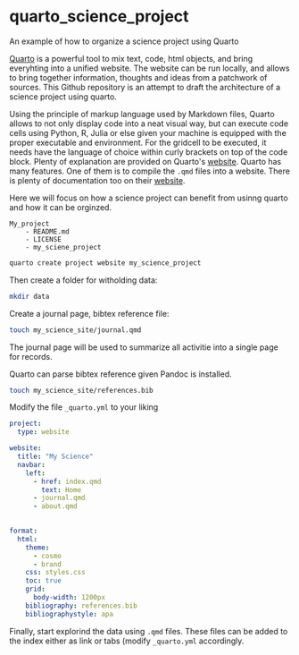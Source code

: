 # quarto_science_project
An example of how to organize a science project using Quarto


[Quarto](https://quarto.org/) is a powerful tool to mix text, code, html objects, and bring everyhting into a unified website. The website can be run locally, and allows to bring together information, thoughts and ideas from a patchwork of sources. This Github repository is an attempt to draft the architecture of a science project using quarto.

Using the principle of markup language used by Markdown files, Quarto allows to not only display code into a neat visual way, but can execute code cells using Python, R, Julia or else given your machine is equipped with the proper executable and environment. For the gridcell to be executed, it needs have the language of choice within curly brackets on top of the code block. Plenty of explanation are provided on Quarto's [website](https://quarto.org/docs/get-started/hello/text-editor.html). Quarto has many features. One of them is to compile the `.qmd` files into a website. There is plenty of documentation too on their [website](https://quarto.org/docs/websites/).

Here we will focus on how a science project can benefit from usinng quarto and how it can be orginzed. 

```
My_project
	- README.md
	- LICENSE
	- my_sciene_project
```



```sh
quarto create project website my_science_project
```

Then create a folder for witholding data:
```sh
mkdir data
```

Create a journal page, bibtex reference file:
```sh
touch my_science_site/journal.qmd

```
The journal page will be used to summarize all activitie into a single page for records.


Quarto can parse bibtex reference given Pandoc is installed.
```sh
touch my_science_site/references.bib
```


Modify the file `_quarto.yml` to your liking
```yml
project:
  type: website

website:
  title: "My Science"
  navbar:
    left:
      - href: index.qmd
        text: Home
      - journal.qmd
      - about.qmd
      

format:
  html:
    theme:
      - cosmo
      - brand
    css: styles.css
    toc: true
    grid:
      body-width: 1200px
    bibliography: references.bib
    bibliographystyle: apa
```

Finally, start explorind the data using `.qmd` files. These files can be added to the index either as link or tabs (modify `_quarto.yml` accordingly. 